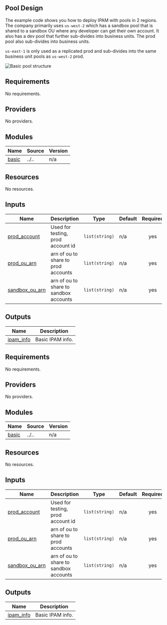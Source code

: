 <!-- BEGIN_TF_DOCS -->
## Pool Design

The example code shows you how to deploy IPAM with pools in 2 regions. The company primarily uses `us-west-2` which has a sandbox pool that is shared to a sandbox OU where any developer can get their own account. It also has a dev pool that further sub-divides into business units. The prod pool also sub-divides into business units.

`us-east-1` is only used as a replicated prod and sub-divides into the same business unit pools as `us-west-2` prod.

![Basic pool structure](../../images/asymmetrical\_example.png "Region Separated Pools")

## Requirements

No requirements.

## Providers

No providers.

## Modules

| Name | Source | Version |
|------|--------|---------|
| <a name="module_basic"></a> [basic](#module\_basic) | ../.. | n/a |

## Resources

No resources.

## Inputs

| Name | Description | Type | Default | Required |
|------|-------------|------|---------|:--------:|
| <a name="input_prod_account"></a> [prod\_account](#input\_prod\_account) | Used for testing, prod account id | `list(string)` | n/a | yes |
| <a name="input_prod_ou_arn"></a> [prod\_ou\_arn](#input\_prod\_ou\_arn) | arn of ou to share to prod accounts | `list(string)` | n/a | yes |
| <a name="input_sandbox_ou_arn"></a> [sandbox\_ou\_arn](#input\_sandbox\_ou\_arn) | arn of ou to share to sandbox accounts | `list(string)` | n/a | yes |

## Outputs

| Name | Description |
|------|-------------|
| <a name="output_ipam_info"></a> [ipam\_info](#output\_ipam\_info) | Basic IPAM info. |
<!-- END_TF_DOCS --><!-- BEGINNING OF PRE-COMMIT-TERRAFORM DOCS HOOK -->
## Requirements

No requirements.

## Providers

No providers.

## Modules

| Name | Source | Version |
|------|--------|---------|
| <a name="module_basic"></a> [basic](#module\_basic) | ../.. | n/a |

## Resources

No resources.

## Inputs

| Name | Description | Type | Default | Required |
|------|-------------|------|---------|:--------:|
| <a name="input_prod_account"></a> [prod\_account](#input\_prod\_account) | Used for testing, prod account id | `list(string)` | n/a | yes |
| <a name="input_prod_ou_arn"></a> [prod\_ou\_arn](#input\_prod\_ou\_arn) | arn of ou to share to prod accounts | `list(string)` | n/a | yes |
| <a name="input_sandbox_ou_arn"></a> [sandbox\_ou\_arn](#input\_sandbox\_ou\_arn) | arn of ou to share to sandbox accounts | `list(string)` | n/a | yes |

## Outputs

| Name | Description |
|------|-------------|
| <a name="output_ipam_info"></a> [ipam\_info](#output\_ipam\_info) | Basic IPAM info. |
<!-- END OF PRE-COMMIT-TERRAFORM DOCS HOOK -->
